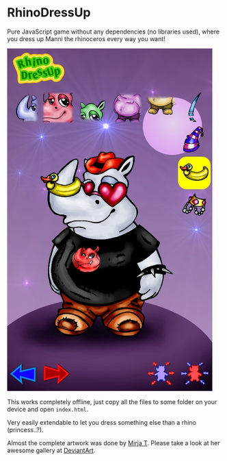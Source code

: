 # RhinoDressUp
Pure JavaScript game without any dependencies (no libraries used), where you dress up Manni the rhinoceros every way you want!

![In-game screenshot](screenshot.jpg "RhinoDressUp in-game screenshot.")

This works completely offline, just copy all the files to some folder on your device and open `index.html`.

Very easily extendable to let you dress something else than a rhino (princess..?).

Almost the complete artwork was done by [Mirja T](https://www.deviantart.com/niviswinter "Mirja's gallery at deviantart.com"). Please take a look at her awesome gallery at [DeviantArt](https://www.deviantart.com/niviswinter "Mirja's gallery at deviantart.com").
